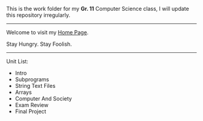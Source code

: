 This is the work folder for my **Gr. 11** Computer Science class, I will update this repository irregularly.

***
Welcome to visit my [Home Page](https://ojeremy.com).

Stay Hungry. Stay Foolish.

***

Unit List:

*   Intro
*   Subprograms
*   String Text Files
*	Arrays
*	Computer And Society
*	Exam Review
*	Final Project
